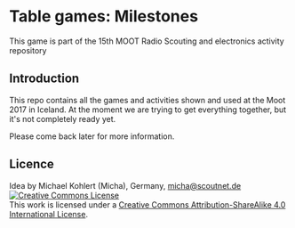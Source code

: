 # Table games: Milestones
This game is part of the 15th MOOT Radio Scouting and electronics activity repository

## Introduction

This repo contains all the games and activities shown and used at the Moot 2017 in Iceland. 
At the moment we are trying to get everything together, but it's not completely ready yet. 

Please come back later for more information.


## Licence
Idea by Michael Kohlert (Micha), Germany, micha@scoutnet.de
<a rel="license" href="http://creativecommons.org/licenses/by-sa/4.0/"><img alt="Creative Commons License" style="border-width:0" src="https://i.creativecommons.org/l/by-sa/4.0/80x15.png" /></a><br />This work is licensed under a <a rel="license" href="http://creativecommons.org/licenses/by-sa/4.0/">Creative Commons Attribution-ShareAlike 4.0 International License</a>.